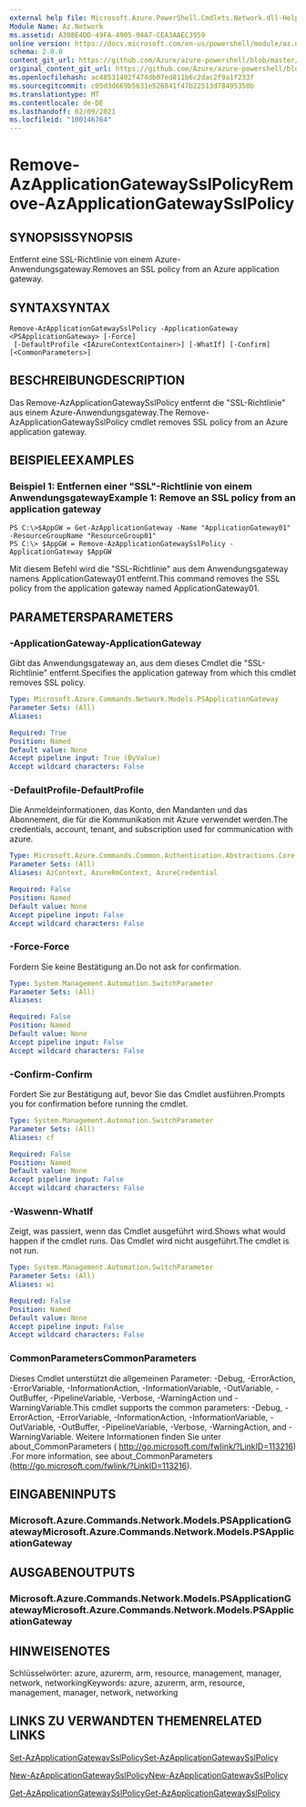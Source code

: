 ```yaml
---
external help file: Microsoft.Azure.PowerShell.Cmdlets.Network.dll-Help.xml
Module Name: Az.Network
ms.assetid: A308E4DD-49FA-4905-94A7-CEA3AAEC3959
online version: https://docs.microsoft.com/en-us/powershell/module/az.network/remove-azapplicationgatewaysslpolicy
schema: 2.0.0
content_git_url: https://github.com/Azure/azure-powershell/blob/master/src/Network/Network/help/Remove-AzApplicationGatewaySslPolicy.md
original_content_git_url: https://github.com/Azure/azure-powershell/blob/master/src/Network/Network/help/Remove-AzApplicationGatewaySslPolicy.md
ms.openlocfilehash: ac48531402f474db07ed811b6c2dac2f9a1f233f
ms.sourcegitcommit: c05d3d669b5631e526841f47b22513d78495350b
ms.translationtype: MT
ms.contentlocale: de-DE
ms.lasthandoff: 02/09/2021
ms.locfileid: "100146764"
---
```

# <span data-ttu-id="e41ad-101">Remove-AzApplicationGatewaySslPolicy</span><span class="sxs-lookup"><span data-stu-id="e41ad-101">Remove-AzApplicationGatewaySslPolicy</span></span>

## <span data-ttu-id="e41ad-102">SYNOPSIS</span><span class="sxs-lookup"><span data-stu-id="e41ad-102">SYNOPSIS</span></span>
<span data-ttu-id="e41ad-103">Entfernt eine SSL-Richtlinie von einem Azure-Anwendungsgateway.</span><span class="sxs-lookup"><span data-stu-id="e41ad-103">Removes an SSL policy from an Azure application gateway.</span></span>

## <span data-ttu-id="e41ad-104">SYNTAX</span><span class="sxs-lookup"><span data-stu-id="e41ad-104">SYNTAX</span></span>

```
Remove-AzApplicationGatewaySslPolicy -ApplicationGateway <PSApplicationGateway> [-Force]
 [-DefaultProfile <IAzureContextContainer>] [-WhatIf] [-Confirm] [<CommonParameters>]
```

## <span data-ttu-id="e41ad-105">BESCHREIBUNG</span><span class="sxs-lookup"><span data-stu-id="e41ad-105">DESCRIPTION</span></span>
<span data-ttu-id="e41ad-106">Das Remove-AzApplicationGatewaySslPolicy entfernt die "SSL-Richtlinie" aus einem Azure-Anwendungsgateway.</span><span class="sxs-lookup"><span data-stu-id="e41ad-106">The Remove-AzApplicationGatewaySslPolicy cmdlet removes SSL policy from an Azure application gateway.</span></span>

## <span data-ttu-id="e41ad-107">BEISPIELE</span><span class="sxs-lookup"><span data-stu-id="e41ad-107">EXAMPLES</span></span>

### <span data-ttu-id="e41ad-108">Beispiel 1: Entfernen einer "SSL"-Richtlinie von einem Anwendungsgateway</span><span class="sxs-lookup"><span data-stu-id="e41ad-108">Example 1: Remove an SSL policy from an application gateway</span></span>
```
PS C:\>$AppGW = Get-AzApplicationGateway -Name "ApplicationGateway01" -ResourceGroupName "ResourceGroup01"
PS C:\> $AppGW = Remove-AzApplicationGatewaySslPolicy -ApplicationGateway $AppGW
```

<span data-ttu-id="e41ad-109">Mit diesem Befehl wird die "SSL-Richtlinie" aus dem Anwendungsgateway namens ApplicationGateway01 entfernt.</span><span class="sxs-lookup"><span data-stu-id="e41ad-109">This command removes the SSL policy from the application gateway named ApplicationGateway01.</span></span>

## <span data-ttu-id="e41ad-110">PARAMETERS</span><span class="sxs-lookup"><span data-stu-id="e41ad-110">PARAMETERS</span></span>

### <span data-ttu-id="e41ad-111">-ApplicationGateway</span><span class="sxs-lookup"><span data-stu-id="e41ad-111">-ApplicationGateway</span></span>
<span data-ttu-id="e41ad-112">Gibt das Anwendungsgateway an, aus dem dieses Cmdlet die "SSL-Richtlinie" entfernt.</span><span class="sxs-lookup"><span data-stu-id="e41ad-112">Specifies the application gateway from which this cmdlet removes SSL policy.</span></span>

```yaml
Type: Microsoft.Azure.Commands.Network.Models.PSApplicationGateway
Parameter Sets: (All)
Aliases:

Required: True
Position: Named
Default value: None
Accept pipeline input: True (ByValue)
Accept wildcard characters: False
```

### <span data-ttu-id="e41ad-113">-DefaultProfile</span><span class="sxs-lookup"><span data-stu-id="e41ad-113">-DefaultProfile</span></span>
<span data-ttu-id="e41ad-114">Die Anmeldeinformationen, das Konto, den Mandanten und das Abonnement, die für die Kommunikation mit Azure verwendet werden.</span><span class="sxs-lookup"><span data-stu-id="e41ad-114">The credentials, account, tenant, and subscription used for communication with azure.</span></span>

```yaml
Type: Microsoft.Azure.Commands.Common.Authentication.Abstractions.Core.IAzureContextContainer
Parameter Sets: (All)
Aliases: AzContext, AzureRmContext, AzureCredential

Required: False
Position: Named
Default value: None
Accept pipeline input: False
Accept wildcard characters: False
```

### <span data-ttu-id="e41ad-115">-Force</span><span class="sxs-lookup"><span data-stu-id="e41ad-115">-Force</span></span>
<span data-ttu-id="e41ad-116">Fordern Sie keine Bestätigung an.</span><span class="sxs-lookup"><span data-stu-id="e41ad-116">Do not ask for confirmation.</span></span>

```yaml
Type: System.Management.Automation.SwitchParameter
Parameter Sets: (All)
Aliases:

Required: False
Position: Named
Default value: None
Accept pipeline input: False
Accept wildcard characters: False
```

### <span data-ttu-id="e41ad-117">-Confirm</span><span class="sxs-lookup"><span data-stu-id="e41ad-117">-Confirm</span></span>
<span data-ttu-id="e41ad-118">Fordert Sie zur Bestätigung auf, bevor Sie das Cmdlet ausführen.</span><span class="sxs-lookup"><span data-stu-id="e41ad-118">Prompts you for confirmation before running the cmdlet.</span></span>

```yaml
Type: System.Management.Automation.SwitchParameter
Parameter Sets: (All)
Aliases: cf

Required: False
Position: Named
Default value: None
Accept pipeline input: False
Accept wildcard characters: False
```

### <span data-ttu-id="e41ad-119">-Waswenn</span><span class="sxs-lookup"><span data-stu-id="e41ad-119">-WhatIf</span></span>
<span data-ttu-id="e41ad-120">Zeigt, was passiert, wenn das Cmdlet ausgeführt wird.</span><span class="sxs-lookup"><span data-stu-id="e41ad-120">Shows what would happen if the cmdlet runs.</span></span>
<span data-ttu-id="e41ad-121">Das Cmdlet wird nicht ausgeführt.</span><span class="sxs-lookup"><span data-stu-id="e41ad-121">The cmdlet is not run.</span></span>

```yaml
Type: System.Management.Automation.SwitchParameter
Parameter Sets: (All)
Aliases: wi

Required: False
Position: Named
Default value: None
Accept pipeline input: False
Accept wildcard characters: False
```

### <span data-ttu-id="e41ad-122">CommonParameters</span><span class="sxs-lookup"><span data-stu-id="e41ad-122">CommonParameters</span></span>
<span data-ttu-id="e41ad-123">Dieses Cmdlet unterstützt die allgemeinen Parameter: -Debug, -ErrorAction, -ErrorVariable, -InformationAction, -InformationVariable, -OutVariable, -OutBuffer, -PipelineVariable, -Verbose, -WarningAction und -WarningVariable.</span><span class="sxs-lookup"><span data-stu-id="e41ad-123">This cmdlet supports the common parameters: -Debug, -ErrorAction, -ErrorVariable, -InformationAction, -InformationVariable, -OutVariable, -OutBuffer, -PipelineVariable, -Verbose, -WarningAction, and -WarningVariable.</span></span> <span data-ttu-id="e41ad-124">Weitere Informationen finden Sie unter about_CommonParameters ( http://go.microsoft.com/fwlink/?LinkID=113216) .</span><span class="sxs-lookup"><span data-stu-id="e41ad-124">For more information, see about_CommonParameters (http://go.microsoft.com/fwlink/?LinkID=113216).</span></span>

## <span data-ttu-id="e41ad-125">EINGABEN</span><span class="sxs-lookup"><span data-stu-id="e41ad-125">INPUTS</span></span>

### <span data-ttu-id="e41ad-126">Microsoft.Azure.Commands.Network.Models.PSApplicationGateway</span><span class="sxs-lookup"><span data-stu-id="e41ad-126">Microsoft.Azure.Commands.Network.Models.PSApplicationGateway</span></span>

## <span data-ttu-id="e41ad-127">AUSGABEN</span><span class="sxs-lookup"><span data-stu-id="e41ad-127">OUTPUTS</span></span>

### <span data-ttu-id="e41ad-128">Microsoft.Azure.Commands.Network.Models.PSApplicationGateway</span><span class="sxs-lookup"><span data-stu-id="e41ad-128">Microsoft.Azure.Commands.Network.Models.PSApplicationGateway</span></span>

## <span data-ttu-id="e41ad-129">HINWEISE</span><span class="sxs-lookup"><span data-stu-id="e41ad-129">NOTES</span></span>
<span data-ttu-id="e41ad-130">Schlüsselwörter: azure, azurerm, arm, resource, management, manager, network, networking</span><span class="sxs-lookup"><span data-stu-id="e41ad-130">Keywords: azure, azurerm, arm, resource, management, manager, network, networking</span></span>

## <span data-ttu-id="e41ad-131">LINKS ZU VERWANDTEN THEMEN</span><span class="sxs-lookup"><span data-stu-id="e41ad-131">RELATED LINKS</span></span>

[<span data-ttu-id="e41ad-132">Set-AzApplicationGatewaySslPolicy</span><span class="sxs-lookup"><span data-stu-id="e41ad-132">Set-AzApplicationGatewaySslPolicy</span></span>](./Set-AzApplicationGatewaySslPolicy.md)

[<span data-ttu-id="e41ad-133">New-AzApplicationGatewaySslPolicy</span><span class="sxs-lookup"><span data-stu-id="e41ad-133">New-AzApplicationGatewaySslPolicy</span></span>](./New-AzApplicationGatewaySslPolicy.md)

[<span data-ttu-id="e41ad-134">Get-AzApplicationGatewaySslPolicy</span><span class="sxs-lookup"><span data-stu-id="e41ad-134">Get-AzApplicationGatewaySslPolicy</span></span>](./Get-AzApplicationGatewaySslPolicy.md)

